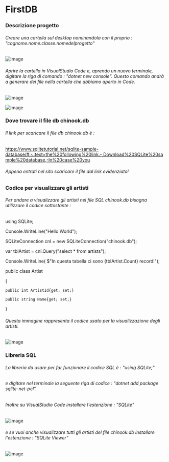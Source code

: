# FirstDB

### Descrizione progetto

###### Creare una cartella sul desktop nominandola con il proprio : "cognome.nome.classe.nomedelprogetto"

![image](https://user-images.githubusercontent.com/117436985/235085824-335c42ce-4538-4929-ae9f-4995d9ffc6b7.png)

###### Aprire la cartella in VisualStudio Code e, aprendo un nuovo terminale, digitare la riga di comando : "dotnet new console". Questo comando andrà a generare dei file nella cartella che abbiamo aperto in Code.


![image](https://user-images.githubusercontent.com/117436985/235087757-cebe3990-ddc3-4d95-b4fa-94a364c6e10a.png)


![image](https://user-images.githubusercontent.com/117436985/235088243-ec7f129e-3ace-4355-b198-8681ab9f4c89.png)

### Dove trovare il file db chinook.db
###### Il link per scaricare il file db chinook.db è : 

https://www.sqlitetutorial.net/sqlite-sample-database/#:~:text=the%20following%20link.-,Download%20SQLite%20sample%20database,-In%20case%20you

###### Appena entrati nel sito scaricare il file dal link evidenziato!

### Codice per visualizzare gli artisti

###### Per andare a visualizzare gli artisti nel file SQL chinook.db bisogna utilizzare il codice sottostante :

using SQLite;


Console.WriteLine("Hello World");

SQLiteConnection cnl = new SQLiteConnection("chinook.db");

var tblArtist = cnl.Query<Artist>("select * from artists");

Console.WriteLine( $"In questa tabella ci sono {tblArtist.Count} record!");

public class Artist

{

    public int ArtistId{get; set;}
    
    public string Name{get; set;}
    
}
    
###### Questa immagine rappresenta il codice usato per la visualizzazione degli artisti.
![image](https://user-images.githubusercontent.com/117436985/235088812-f6029c04-12a4-4f35-9594-6de4aa0c02f4.png)

### Libreria SQL

###### La libreria da usare per far funzionare il codice SQL è : "using SQLite;"
###### e digitare nel terminale la seguente riga di codice : "dotnet add package sqlite-net-pcl".
###### Inoltre su VisualStudio Code installare l'estenzione : "SQLite"

![image](https://user-images.githubusercontent.com/117436985/236143761-ec2f2076-6105-4c3d-9523-8816d9f4f4cd.png)

###### e se vuoi anche visualizzare tutti gli artisti del file chinook.db installare l'estenzione : "SQLite Viewer"

![image](https://user-images.githubusercontent.com/117436985/236144223-1c71779c-6e3b-4417-8a98-ede510d16759.png)







